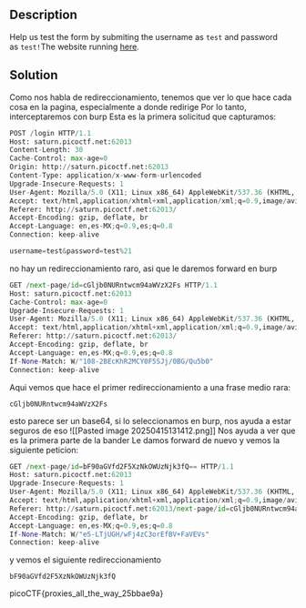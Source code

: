 
## Description

Help us test the form by submiting the username as `test` and password as `test!`The website running [here](http://saturn.picoctf.net:60932/).

## Solution

Como nos habla de redireccionamiento, tenemos que ver lo que hace cada cosa en la pagina, especialmente a donde redirige Por lo tanto, interceptaremos con burp Esta es la primera solicitud que capturamos:

```python
POST /login HTTP/1.1
Host: saturn.picoctf.net:62013
Content-Length: 30
Cache-Control: max-age=0
Origin: http://saturn.picoctf.net:62013
Content-Type: application/x-www-form-urlencoded
Upgrade-Insecure-Requests: 1
User-Agent: Mozilla/5.0 (X11; Linux x86_64) AppleWebKit/537.36 (KHTML, like Gecko) Chrome/134.0.0.0 Safari/537.36
Accept: text/html,application/xhtml+xml,application/xml;q=0.9,image/avif,image/webp,image/apng,*/*;q=0.8,application/signed-exchange;v=b3;q=0.7
Referer: http://saturn.picoctf.net:62013/
Accept-Encoding: gzip, deflate, br
Accept-Language: en,es-MX;q=0.9,es;q=0.8
Connection: keep-alive

username=test&password=test%21
```

no hay un redireccionamiento raro, asi que le daremos forward en burp

```python
GET /next-page/id=cGljb0NURntwcm94aWVzX2Fs HTTP/1.1
Host: saturn.picoctf.net:62013
Cache-Control: max-age=0
Upgrade-Insecure-Requests: 1
User-Agent: Mozilla/5.0 (X11; Linux x86_64) AppleWebKit/537.36 (KHTML, like Gecko) Chrome/134.0.0.0 Safari/537.36
Accept: text/html,application/xhtml+xml,application/xml;q=0.9,image/avif,image/webp,image/apng,*/*;q=0.8,application/signed-exchange;v=b3;q=0.7
Referer: http://saturn.picoctf.net:62013/
Accept-Encoding: gzip, deflate, br
Accept-Language: en,es-MX;q=0.9,es;q=0.8
If-None-Match: W/"108-2BEcKhR2MCY0F5SJj/0BG/Qu5b0"
Connection: keep-alive
```

Aqui vemos que hace el primer redireccionamiento a una frase medio rara:

```
cGljb0NURntwcm94aWVzX2Fs
```

esto parece ser un base64, si lo seleccionamos en burp, nos ayuda a estar seguros de eso ![[Pasted image 20250415131412.png]] Nos ayuda a ver que es la primera parte de la bander Le damos forward de nuevo y vemos la siguiente peticion:

```python
GET /next-page/id=bF90aGVfd2F5XzNkOWUzNjk3fQ== HTTP/1.1
Host: saturn.picoctf.net:62013
Upgrade-Insecure-Requests: 1
User-Agent: Mozilla/5.0 (X11; Linux x86_64) AppleWebKit/537.36 (KHTML, like Gecko) Chrome/134.0.0.0 Safari/537.36
Accept: text/html,application/xhtml+xml,application/xml;q=0.9,image/avif,image/webp,image/apng,*/*;q=0.8,application/signed-exchange;v=b3;q=0.7
Referer: http://saturn.picoctf.net:62013/next-page/id=cGljb0NURntwcm94aWVzX2Fs
Accept-Encoding: gzip, deflate, br
Accept-Language: en,es-MX;q=0.9,es;q=0.8
If-None-Match: W/"e5-LTjUGH/wFj4zC3orEfBV+FaVEVs"
Connection: keep-alive
```

y vemos el siguiente redireccionamiento

```
bF90aGVfd2F5XzNkOWUzNjk3fQ
```

picoCTF{proxies_all_the_way_25bbae9a}